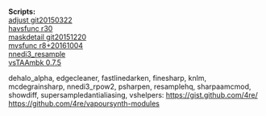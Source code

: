 **Scripts:**<br>
[adjust git20150322](https://github.com/dubhater/vapoursynth-adjust)<br>
[havsfunc r30](https://github.com/HomeOfVapourSynthEvolution/havsfunc)<br>
[maskdetail git20151220](https://github.com/MonoS/VS-MaskDetail)<br>
[mvsfunc r8+20161004](https://github.com/HomeOfVapourSynthEvolution/mvsfunc)<br>
[nnedi3_resample](https://github.com/mawen1250/VapourSynth-script)<br>
[vsTAAmbk 0.7.5](https://github.com/HomeOfVapourSynthEvolution/vsTAAmbk)<br>

dehalo_alpha, edgecleaner, fastlinedarken, finesharp, knlm, mcdegrainsharp, nnedi3_rpow2,
psharpen, resamplehq, sharpaamcmod, showdiff, supersampledantialiasing, vshelpers:
https://gist.github.com/4re/
https://github.com/4re/vapoursynth-modules
